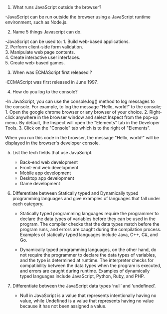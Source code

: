 1. What runs JavaScript outside the browser?

  -JavaScript can be run outside the browser using a JavaScript runtime environment, such as Node.js.

2. Name 5 things Javascript can do.

  -JavaScript can be used to:
    1. Build web-based applications.  
    2. Perform client-side form validation.  
    3. Manipulate web page contents.  
    4. Create interactive user interfaces.  
    5. Create web-based games.  
  
3. When was ECMAScript first released ?

  -ECMAScript was first released in June 1997.

4. How do you log to the console?

  -In JavaScript, you can use the console.log() method to log messages to the console. For example, to log the message "Hello, world!" to the console; 
    1. Open the google chrome browser or any browser of your choice.
    2. Right-click anywhere in the browser window and select Inspect from the pop-up menu. 
    By default, the Inspect will open the "Elements" tab in the Developer Tools. 
    3. Click on the "Console" tab which is to the right of "Elements".

   When you run this code in the browser, the message "Hello, world!" will be displayed in the browser's developer console.

5. List the tech fields that use JavaScript.
    - Back-end web development
    - Front-end web development
    - Mobile app development
    - Desktop app development
    - Game development

6.  Differentiate between Statically typed and Dynamically typed programming languages and give examples of languages that fall under each category.
    - Statically typed programming languages require the programmer to declare the data types of variables before they can be used in the program. The compiler checks that the data types match before the program runs, and errors are caught during the compilation process. Examples of statically typed languages include Java, C++, C#, and Go.

    - Dynamically typed programming languages, on the other hand, do not require the programmer to declare the data types of variables, and the type is determined at runtime. The interpreter checks for compatibility between the data types when the program is executed, and errors are caught during runtime. Examples of dynamically typed languages include JavaScript, Python, Ruby, and PHP.

7. Differentiate between the JavaScript data types ‘null’ and ‘undefined’.
   - Null in JavaScript is a value that represents intentionally having no value, while Undefined is a value that represents having no value because it has not been assigned a value.    